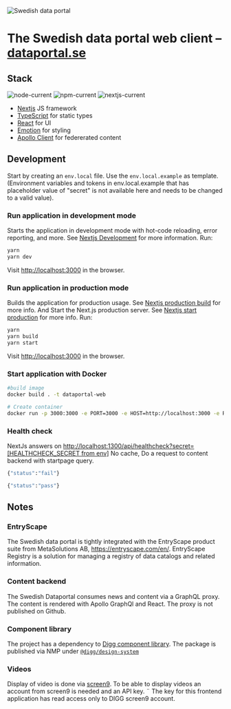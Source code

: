 ![Swedish data portal](https://www.dataportal.se/images/svdp-favicon-64.png) 
# The Swedish data portal web client – [dataportal.se](https://www.dataportal.se)

## Stack
![node-current](https://img.shields.io/badge/node-16.13.2-green)
![npm-current](https://img.shields.io/badge/npm-8.1.2-green)
![nextjs-current](https://img.shields.io/badge/nextjs-13.0.2-green)
- [Nextjs](https://nextjs.org/) JS framework
- [TypeScript](https://www.typescriptlang.org/) for static types
- [React](https://reactjs.org/) for UI
- [Emotion](https://emotion.sh) for styling
- [Apollo Client](https://www.apollographql.com/docs/react/) for federerated content

## Development
Start by creating an ```env.local``` file. Use the ```env.local.example``` as template.
(Environment variables and tokens in env.local.example that has placeholder value of "secret" is not available here and needs to be changed to a valid value).

### Run application in development mode
Starts the application in development mode with hot-code reloading, error reporting, and more. See [Nextjs Development](https://nextjs.org/docs/app/api-reference/next-cli#development) for more information.
Run:
```sh 
yarn
yarn dev
```
Visit [http://localhost:3000](http://localhost:3000) in the browser.

### Run application in production mode
Builds the application for production usage. See [Nextjs production build](https://nextjs.org/docs/app/api-reference/next-cli#build) for more info.
And Start the Next.js production server. See [Nextjs start production](https://nextjs.org/docs/app/api-reference/next-cli#production) for more info.
Run:
```sh
yarn
yarn build
yarn start
```
Visit [http://localhost:3000](http://localhost:3000) in the browser.

### Start application with Docker
```sh
#build image
docker build . -t dataportal-web

# Create container
docker run -p 3000:3000 -e PORT=3000 -e HOST=http://localhost:3000 -e REACT_APP_APOLLO_URL=http://localhost:1400 -e REACT_APP_RUNTIME_ENV=prod -e IMAGE_DOMAIN=host.docker.internal -e REACT_APP_MEDIA_BASE_URL="http://host.docker.internal:1400/assets/dataportal" --add-host=host.docker.internal:host-gateway dataportal-web
```

### Health check
NextJs answers on [http://localhost:1300/api/healthcheck?secret=[HEALTHCHECK_SECRET from env]](http://localhost:1300/api/healthcheck?secret=)
No cache, Do a request to content backend with startpage query.

```sh
{"status":"fail"}
```

```sh
{"status":"pass"}
```

## Notes

### EntryScape
The Swedish data portal is tightly integrated with the EntryScape product suite from MetaSolutions AB, https://entryscape.com/en/.
EntryScape Registry is a solution for managing a registry of data catalogs and related information.

### Content backend
The Swedish Dataportal consumes news and content via a GraphQL proxy. The content is
rendered with Apollo GraphQl and React. The proxy is not published on Github.

### Component library
The project has a dependency to [Digg component library](https://github.com/DIGGSweden/react-component-library).
The package is published via NMP under [`@digg/design-system`](https://www.npmjs.com/package/@digg/design-system)

### Videos
Display of video is done via [screen9](https://screen9.com/). To be able to display videos an account from screen9 is needed and an API key. ¨
The key for this frontend application has read access only to DIGG screen9 account.
